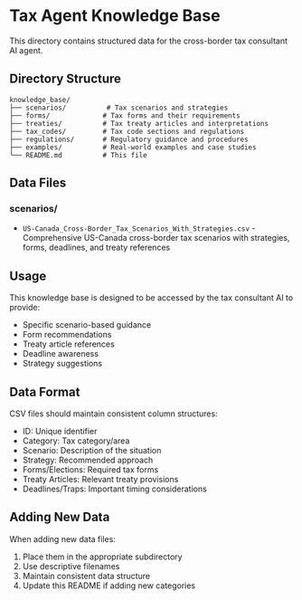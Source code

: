 # Tax Agent Knowledge Base

This directory contains structured data for the cross-border tax consultant AI agent.

## Directory Structure

```
knowledge_base/
├── scenarios/          # Tax scenarios and strategies
├── forms/             # Tax forms and their requirements
├── treaties/          # Tax treaty articles and interpretations
├── tax_codes/         # Tax code sections and regulations
├── regulations/       # Regulatory guidance and procedures
├── examples/          # Real-world examples and case studies
└── README.md          # This file
```

## Data Files

### scenarios/
- `US-Canada_Cross-Border_Tax_Scenarios_With_Strategies.csv` - Comprehensive US-Canada cross-border tax scenarios with strategies, forms, deadlines, and treaty references

## Usage

This knowledge base is designed to be accessed by the tax consultant AI to provide:
- Specific scenario-based guidance
- Form recommendations
- Treaty article references
- Deadline awareness
- Strategy suggestions

## Data Format

CSV files should maintain consistent column structures:
- ID: Unique identifier
- Category: Tax category/area
- Scenario: Description of the situation
- Strategy: Recommended approach
- Forms/Elections: Required tax forms
- Treaty Articles: Relevant treaty provisions
- Deadlines/Traps: Important timing considerations

## Adding New Data

When adding new data files:
1. Place them in the appropriate subdirectory
2. Use descriptive filenames
3. Maintain consistent data structure
4. Update this README if adding new categories